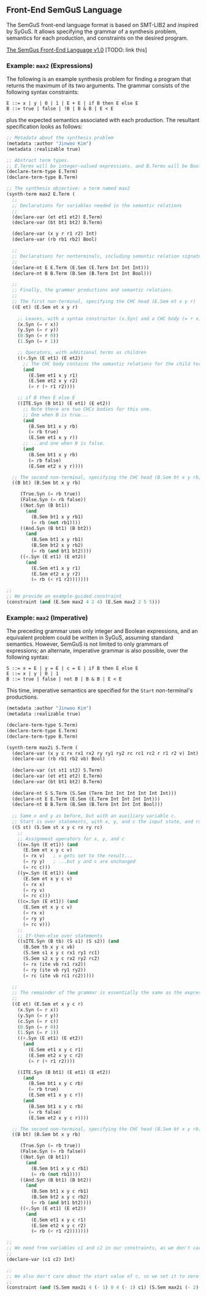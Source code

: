 ## Front-End SemGuS Language

The SemGuS front-end language format is based on SMT-LIB2 and inspired by SyGuS. It allows specifying
the grammar of a synthesis problem, semantics for each production, and constraints on the desired program.

[The SemGus Front-End Language v1.0](todo) [TODO: link this]

### Example: `max2` (Expressions)

The following is an example synthesis problem for finding a program that returns the maximum of its 
two arguments. The grammar consists of the following syntax constraints:
```
E ::= x | y | 0 | 1 | E + E | if B then E else E
B ::= true | false | !B | B & B | E < E
```
plus the expected semantics associated with each production. The resultant specification looks as
follows:

```lisp
;; Metadata about the synthesis problem
(metadata :author "Jinwoo Kim")
(metadata :realizable true)

;; Abstract term types.
;; E.Terms will be integer-valued expressions, and B.Terms will be Boolean-valued expressions 
(declare-term-type E.Term)
(declare-term-type B.Term)

;; The synthesis objective: a term named max2
(synth-term max2 E.Term (
  ;;
  ;; Declarations for variables needed in the semantic relations
  ;;
  (declare-var (et et1 et2) E.Term)
  (declare-var (bt bt1 bt2) B.Term)

  (declare-var (x y r r1 r2) Int)
  (declare-var (rb rb1 rb2) Bool)

  ;;
  ;; Declarations for nonterminals, including semantic relation signature
  ;;
  (declare-nt E E.Term (E.Sem (E.Term Int Int Int)))
  (declare-nt B B.Term (B.Sem (B.Term Int Int Bool)))

  ;;
  ;; Finally, the grammar productions and semantic relations.
  ;;
  ;; The first non-terminal, specifying the CHC head (E.Sem et x y r)
  ((E et) (E.Sem et x y r)
  
    ;; Leaves, with a syntax constructor (x.Syn) and a CHC body (= r x)
    (x.Syn (= r x))
    (y.Syn (= r y))
    (0.Syn (= r 0))
    (1.Syn (= r 1))

    ;; Operators, with additional terms as children
    ((+.Syn (E et1) (E et2))
      ;; The CHC body contains the semantic relations for the child terms
      (and
        (E.Sem et1 x y r1)
        (E.Sem et2 x y r2)
        (= r (+ r1 r2))))

    ;; if B then E else E
    ((ITE.Syn (B bt1) (E et1) (E et2))
      ;; Note there are two CHCs bodies for this one.
      ;; One when B is true...
      (and
        (B.Sem bt1 x y rb)
        (= rb true)
        (E.Sem et1 x y r))
      ;; ...and one when B is false.
      (and
        (B.Sem bt1 x y rb)
        (= rb false)
        (E.Sem et2 x y r))))

  ;; The second non-terminal, specifying the CHC head (B.Sem bt x y rb)
  ((B bt) (B.Sem bt x y rb)

     (True.Syn (= rb true))
     (False.Syn (= rb false))
     ((Not.Syn (B bt1))
       (and
         (B.Sem bt1 x y rb1)
         (= rb (not rb1))))
     ((And.Syn (B bt1) (B bt2))
       (and
         (B.Sem bt1 x y rb1)
         (B.Sem bt2 x y rb2)
         (= rb (and bt1 bt2))))
     ((<.Syn (E et1) (E et2))
       (and
         (E.Sem et1 x y r1)
         (E.Sem et2 x y r2)
         (= rb (< r1 r2)))))))

;;
;; We provide an example-guided constraint
(constraint (and (E.Sem max2 4 2 4) (E.Sem max2 2 5 5)))
```

### Example: `max2` (Imperative)
The preceding grammar uses only integer and Boolean expressions, and an equivalent problem could be
written in SyGuS, assuming standard semantics. However, SemGuS is not limited to only grammars of 
expressions; an alternate, imperative grammar is also possible, over the following syntax:
```
S ::= x = E | y = E | c = E | if B then E else E
E ::= x | y | 0 | 1
B ::= true | false | not B | B & B | E < E
```

This time, imperative semantics are specified for the `Start` non-terminal's productions. 

```lisp
(metadata :author "Jinwoo Kim")
(metadata :realizable true)

(declare-term-type S.Term)
(declare-term-type E.Term)
(declare-term-type B.Term)

(synth-term max2i S.Term (
  (declare-var (x y c rx rx1 rx2 ry ry1 ry2 rc rc1 rc2 r r1 r2 v) Int)
  (declare-var (rb rb1 rb2 vb) Bool)
  
  (declare-var (st st1 st2) S.Term)
  (declare-var (et et1 et2) E.Term)
  (declare-var (bt bt1 bt2) B.Term)
  
  (declare-nt S S.Term (S.Sem (Term Int Int Int Int Int Int)))
  (declare-nt E E.Term (E.Sem (E.Term Int Int Int Int)))
  (declare-nt B B.Term (B.Sem (B.Term Int Int Int Bool)))
  
  ;; Same x and y as before, but with an auxiliary variable c.
  ;; Start is over statements, with x, y, and c the input state, and rx, ry, and rc the output state
  ((S st) (S.Sem st x y c rx ry rc)
    ;;
    ;; Assignment operators for x, y, and c
    ((x=.Syn (E et1)) (and
      (E.Sem et x y c v)
      (= rx v)   ; x gets set to the result...
      (= ry y)   ; ...but y and c are unchanged 
      (= rc c)))
    ((y=.Syn (E et1)) (and
      (E.Sem et x y c v)
      (= rx x)
      (= ry v)
      (= rc c)))
    ((c=.Syn (E et1)) (and
      (E.Sem et x y c v)
      (= rx x)
      (= ry y)
      (= rc v)))
    ;;
    ;; If-then-else over statements
    ((sITE.Syn (B tb) (S s1) (S s2)) (and
      (B.Sem tb x y c vb)
      (S.Sem s1 x y c rx1 ry1 rc1)
      (S.Sem s2 x y c rx2 ry2 rc2)
      (= rx (ite vb rx1 rx2))
      (= ry (ite vb ry1 ry2))
      (= rc (ite vb rc1 rc2)))))
  
  ;;
  ;; The remainder of the grammar is essentially the same as the expression-based grammar above
  ;;
  ((E et) (E.Sem et x y c r)
    (x.Syn (= r x))
    (y.Syn (= r y))
    (c.Syn (= r c))
    (0.Syn (= r 0))
    (1.Syn (= r 1))
    ((+.Syn (E et1) (E et2))
      (and
        (E.Sem et1 x y c r1)
        (E.Sem et2 x y c r2)
        (= r (+ r1 r2))))

    ((ITE.Syn (B bt1) (E et1) (E et2))
      (and
        (B.Sem bt1 x y c rb)
        (= rb true)
        (E.Sem et1 x y c r))
      (and
        (B.Sem bt1 x y c rb)
        (= rb false)
        (E.Sem et2 x y c r))))

  ;; The second non-terminal, specifying the CHC head (B.Sem bt x y rb)
  ((B bt) (B.Sem bt x y rb)

     (True.Syn (= rb true))
     (False.Syn (= rb false))
     ((Not.Syn (B bt1))
       (and
         (B.Sem bt1 x y c rb1)
         (= rb (not rb1))))
     ((And.Syn (B bt1) (B bt2))
       (and
         (B.Sem bt1 x y c rb1)
         (B.Sem bt2 x y c rb2)
         (= rb (and bt1 bt2))))
     ((<.Syn (E et1) (E et2))
       (and
         (E.Sem et1 x y c r1)
         (E.Sem et2 x y c r2)
         (= rb (< r1 r2)))))))

;;
;; We need free variables c1 and c2 in our constraints, as we don't care about their ending value
;;
(declare-var (c1 c2) Int)

;;
;; We also don't care about the start value of c, so we set it to zero to start
;;
(constraint (and (S.Sem max2i 4 (- 1) 0 4 (- 1) c1) (S.Sem max2i (- 2) 3 0 3 (- 2) c2)))
```

